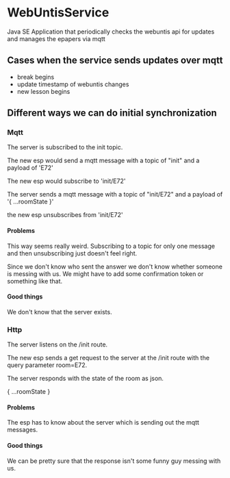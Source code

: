 # WebUntisService

Java SE Application that periodically checks the webuntis api for updates and manages the epapers via mqtt

## Cases when the service sends updates over mqtt

 * break begins
 * update timestamp of webuntis changes
 * new lesson begins
    
## Different ways we can do initial synchronization

### Mqtt

The server is subscribed to the init topic.

The new esp would send a mqtt message with a topic of "init" and a payload of 'E72'

The new esp would subscribe to 'init/E72'

The server sends a mqtt message with a topic of "init/E72" and a payload of '{ ...roomState }'

the new esp unsubscribes from 'init/E72'

#### Problems

This way seems really weird. Subscribing to a topic for only one message and then unsubscribing just doesn't feel right.

Since we don't know who sent the answer we don't know whether someone is messing with us. We might have to add some confirmation token or something like that.

#### Good things

We don't know that the server exists.

### Http

The server listens on the /init route.

The new esp sends a get request to the server at the /init route with the query parameter room=E72.

The server responds with the state of the room as json.

{ ...roomState }

#### Problems

The esp has to know about the server which is sending out the mqtt messages.

#### Good things

We can be pretty sure that the response isn't some funny guy messing with us.


